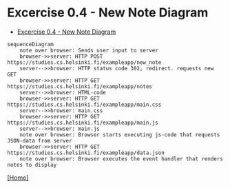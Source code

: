# Excercise 0.4 - New Note Diagram

<!--toc:start-->
- [Excercise 0.4 - New Note Diagram](#excercise-04-new-note-diagram)
<!--toc:end-->

```mermaid
sequenceDiagram
    note over browser: Sends user input to server
    browser->>server: HTTP POST https://studies.cs.helsinki.fi/exampleapp/new_note
    server-->>browser: HTTP status code 302, redirect. requests new GET
    browser->>server: HTTP GET https://studies.cs.helsinki.fi/exampleapp/notes
    server-->>browser: HTML-code
    browser->>server: HTTP GET https://studies.cs.helsinki.fi/exampleapp/main.css
    server-->>browser: main.css
    browser->>server: HTTP GET https://studies.cs.helsinki.fi/exampleapp/main.js
    server-->>browser: main.js
    note over browser: Browser starts executing js-code that requests JSON-data from server
    browser->>server: HTTP GET https://studies.cs.helsinki.fi/exampleapp/data.json
    note over browser: Browser executes the event handler that renders notes to display
```

[[Home]](./../../README.md)
